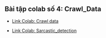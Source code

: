 ## Bài tập colab số 4: Crawl_Data
- [Link Colab: Crawl data](https://colab.research.google.com/drive/1m0-RdiHpXL6QCxabfMfKRmDq8gPjREaR?authuser=1#scrollTo=i4EuwlbpwuxA)

- [Link Colab: Sarcastic_detection](https://colab.research.google.com/drive/1NcMd6YOD6w5XIxhUnbCQEJOnq0K8iDMM?authuser=1)


